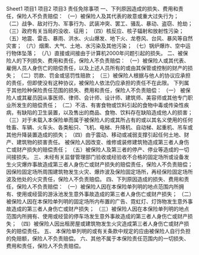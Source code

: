 Sheet1
	项目1	项目2	项目3 
	责任免除事项
		一、下列原因造成的损失、费用和责任，保险人不负责赔偿：
			（一）被保险人及其代表的故意或重大过失行为；
			    （二）战争、敌对行为、军事行为、武装冲突、罢工、骚乱、暴动、盗窃、抢劫；
			    （三）政府有关当局的没收、征用；
			    （四）核反应、核子辐射和放射性污染；
			    （五）地震、雷击、暴雨、洪水、火山爆发、地下火、龙卷风、台风、暴风等自然灾害；
			    （六）烟熏、大气、土地、水污染及其他污染；
			    （七）锅炉爆炸、空中运行物体坠落；
			    （八）直接或间接由于计算机2000年问题引起的损失。
		二、被保险人的下列损失、费用和责任，保险人不负责赔偿：
			（一）被保险人或其代表、雇佣人员人身伤亡的赔偿责任，以及上述人员所有的或由其保管或控制的财产的损失；
			    （二）罚款、罚金或惩罚性赔款；
			    （三）被保险人根据与他人的协议应承担的责任，但即使没有这种协议，被保险人依法仍应承担的责任不在此限。
			下列属于其他险种保险责任范围的损失、费用和责任，保险人不负责赔偿：
			    （一） 被保险人或其雇员因从事医师、律师、会计师、设计师、建筑师、美容师或其他专门职业所发生的赔偿责任；
			    （二）不洁、有害食物或饮料引起的食物中毒或传染性疾病，有缺陷的卫生装置，以及售出的商品、食物、饮料存在缺陷造成他人的损害；
			    （三）对于未载入本保险单而属于被保险人的或其所占有的或以其名义使用的任何牲畜、车辆、火车头、各类船只、飞机、电梯、升降机、自动梯、起重机、吊车或其他升降装置造成的损失；
			    （四）由于震动、移动或减弱支撑引起任何土地、财产、建筑物的损害责任。
			    被保险人因改变、维修或装修建筑物造成第三者人身伤亡或财产损失的赔偿责任；
			    （五）被保险人及第三者的停产、停业等造成的一切间接损失。
		三、未经有关监督管理部门验收或经验收不合格的固定场所或设备发生火灾爆炸事故造成第三者人身伤亡或财产损失的赔偿责任，保险人不负责赔偿；
			   因保险固定场所周围建筑物发生火灾、爆炸波及保险固定场所，再经保险固定场所波及他处的火灾责任，保险人不负责赔偿。
		四、下列原因造成的损失、费用和责任，保险人不负责赔偿：
			  （一）被保险人因在本保险单列明的地点范围内所拥有、使用或经营的游泳池发生意外事故造成的第三者人身伤亡或财产损失；
			    （二）被保险人因在本保险单列明的固定场所内布置的广告、霓虹灯、灯饰物发生意外事故造成的第三者人身伤亡或财产损失；
			    （三）被保险人因在本保险单列明的地点范围内所拥有、使用或经营的停车场发生意外事故造成的第三者人身伤亡或财产损失；
			    （四）被保险人因出租房屋或建筑物发生火灾造成第三者人身伤亡或财产损失的赔偿责任。
		五、 本保险单列明的或有关条款中规定的应由被保险人自行负担的免赔额，保险人不负责赔偿。
		六、其他不属于本保险责任范围内的一切损失、费用和责任，保险人不负责赔偿。


